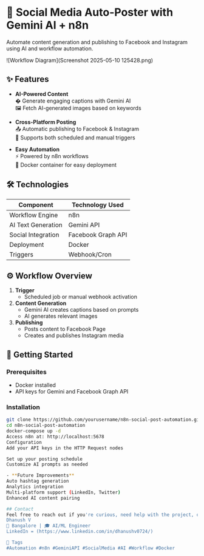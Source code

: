 # 🚀 Social Media Auto-Poster with Gemini AI + n8n

Automate content generation and publishing to Facebook and Instagram using AI and workflow automation.

![Workflow Diagram](Screenshot 2025-05-10 125428.png)

## ✨ Features

- **AI-Powered Content**  
  � Generate engaging captions with Gemini AI  
  🖼️ Fetch AI-generated images based on keywords

- **Cross-Platform Posting**  
  📤 Automatic publishing to Facebook & Instagram  
  🔄 Supports both scheduled and manual triggers

- **Easy Automation**  
  ⚡ Powered by n8n workflows  
  🐳 Docker container for easy deployment

## 🛠️ Technologies

| Component          | Technology Used         |
|--------------------|-------------------------|
| Workflow Engine    | n8n                     |
| AI Text Generation | Gemini API              |
| Social Integration | Facebook Graph API      |
| Deployment         | Docker                  |
| Triggers           | Webhook/Cron            |

## ⚙️ Workflow Overview

1. **Trigger**  
   - Scheduled job or manual webhook activation
2. **Content Generation**  
   - Gemini AI creates captions based on prompts  
   - AI generates relevant images
3. **Publishing**  
   - Posts content to Facebook Page  
   - Creates and publishes Instagram media

## 🚀 Getting Started

### Prerequisites
- Docker installed
- API keys for Gemini and Facebook Graph API

### Installation
```bash
git clone https://github.com/yourusername/n8n-social-post-automation.git
cd n8n-social-post-automation
docker-compose up -d
Access n8n at: http://localhost:5678
Configuration
Add your API keys in the HTTP Request nodes

Set up your posting schedule
Customize AI prompts as needed

- **Future Improvements**
Auto hashtag generation
Analytics integration
Multi-platform support (LinkedIn, Twitter)
Enhanced AI content pairing

## Contact
Feel free to reach out if you're curious, need help with the project, or want to collaborate:
Dhanush V
📍 Bangalore | 🎓 AI/ML Engineer
LinkedIn = (https://www.linkedin.com/in/dhanushv0724/) 

🔖 Tags
#Automation #n8n #GeminiAPI #SocialMedia #AI #Workflow #Docker

